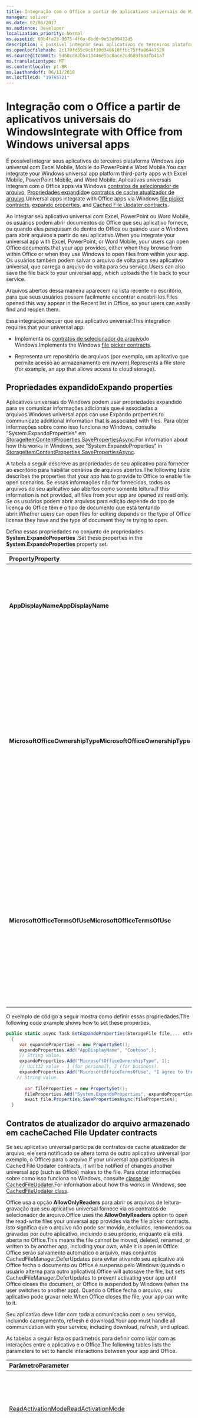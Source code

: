 ```yaml
---
title: Integração com o Office a partir de aplicativos universais do Windows
manager: soliver
ms.date: 02/06/2017
ms.audience: Developer
localization_priority: Normal
ms.assetid: 60b4fa23-0075-4f6a-8bd0-9e53e99432d5
description: É possível integrar seus aplicativos de terceiros plataforma Windows app universal com Excel Mobile, Mobile do PowerPoint e Word Mobile. Aplicativos universais integram-se com aplicativos do Office por meio de contratos de selecionador de arquivo do Windows, propriedades expandido e contratos de cache atualizador de arquivo.
ms.openlocfilehash: 2c170fd55c9c6f10d348610ffbc75ffa86447529
ms.sourcegitcommit: 9d60cd82b5413446e5bc8ace2cd689f683fb41a7
ms.translationtype: MT
ms.contentlocale: pt-BR
ms.lasthandoff: 06/11/2018
ms.locfileid: "19765721"
---
```

# <a name="integrate-with-office-from-windows-universal-apps"></a><span data-ttu-id="b1ed4-104">Integração com o Office a partir de aplicativos universais do Windows</span><span class="sxs-lookup"><span data-stu-id="b1ed4-104">Integrate with Office from Windows universal apps</span></span>

<span data-ttu-id="b1ed4-105">É possível integrar seus aplicativos de terceiros plataforma Windows app universal com Excel Mobile, Mobile do PowerPoint e Word Mobile.</span><span class="sxs-lookup"><span data-stu-id="b1ed4-105">You can integrate your Windows universal app platform third-party apps with Excel Mobile, PowerPoint Mobile, and Word Mobile.</span></span> <span data-ttu-id="b1ed4-106">Aplicativos universais integram com o Office apps via Windows [contratos de selecionador de arquivo](https://msdn.microsoft.com/pt-br/library/windows/apps/hh465174.aspx), [Propriedades expandido](https://msdn.microsoft.com/pt-br/library/windows/apps/xaml/hh770655.aspx)e [contratos de cache atualizador de arquivo](https://msdn.microsoft.com/pt-br/library/windows/apps/windows.storage.provider.cachedfileupdater.aspx).</span><span class="sxs-lookup"><span data-stu-id="b1ed4-106">Universal apps integrate with Office apps via Windows [file picker contracts](https://msdn.microsoft.com/pt-br/library/windows/apps/hh465174.aspx), [expando properties](https://msdn.microsoft.com/pt-br/library/windows/apps/xaml/hh770655.aspx), and [Cached File Updater contracts](https://msdn.microsoft.com/pt-br/library/windows/apps/windows.storage.provider.cachedfileupdater.aspx).</span></span>
  
<span data-ttu-id="b1ed4-107">Ao integrar seu aplicativo universal com Excel, PowerPoint ou Word Mobile, os usuários podem abrir documentos do Office que seu aplicativo fornece, ou quando eles pesquisam de dentro do Office ou quando usar o Windows para abrir arquivos a partir do seu aplicativo.</span><span class="sxs-lookup"><span data-stu-id="b1ed4-107">When you integrate your universal app with Excel, PowerPoint, or Word Mobile, your users can open Office documents that your app provides, either when they browse from within Office or when they use Windows to open files from within your app.</span></span> <span data-ttu-id="b1ed4-108">Os usuários também podem salvar o arquivo de volta para seu aplicativo universal, que carrega o arquivo de volta para seu serviço.</span><span class="sxs-lookup"><span data-stu-id="b1ed4-108">Users can also save the file back to your universal app, which uploads the file back to your service.</span></span>
  
<span data-ttu-id="b1ed4-109">Arquivos abertos dessa maneira aparecem na lista recente no escritório, para que seus usuários possam facilmente encontrar e reabri-los.</span><span class="sxs-lookup"><span data-stu-id="b1ed4-109">Files opened this way appear in the Recent list in Office, so your users can easily find and reopen them.</span></span>
  
<span data-ttu-id="b1ed4-110">Essa integração requer que seu aplicativo universal:</span><span class="sxs-lookup"><span data-stu-id="b1ed4-110">This integration requires that your universal app:</span></span>
    
- <span data-ttu-id="b1ed4-111">Implementa os [contratos de selecionador de arquivo](https://msdn.microsoft.com/pt-br/library/windows/apps/hh465174.aspx)do Windows.</span><span class="sxs-lookup"><span data-stu-id="b1ed4-111">Implements the Windows [file picker contracts](https://msdn.microsoft.com/pt-br/library/windows/apps/hh465174.aspx).</span></span>
    
- <span data-ttu-id="b1ed4-112">Representa um repositório de arquivos (por exemplo, um aplicativo que permite acesso ao armazenamento em nuvem).</span><span class="sxs-lookup"><span data-stu-id="b1ed4-112">Represents a file store (for example, an app that allows access to cloud storage).</span></span>
    
## <a name="expando-properties"></a><span data-ttu-id="b1ed4-113">Propriedades expandido</span><span class="sxs-lookup"><span data-stu-id="b1ed4-113">Expando properties</span></span>

<span data-ttu-id="b1ed4-114">Aplicativos universais do Windows podem usar propriedades expandido para se comunicar informações adicionais que é associadas a arquivos.</span><span class="sxs-lookup"><span data-stu-id="b1ed4-114">Windows universal apps can use Expando properties to communicate additional information that is associated with files.</span></span> <span data-ttu-id="b1ed4-115">Para obter informações sobre como isso funciona no Windows, consulte "System.ExpandoProperties" em [StorageItemContentProperties.SavePropertiesAsync](https://msdn.microsoft.com/pt-br/library/windows/apps/xaml/hh770655.aspx).</span><span class="sxs-lookup"><span data-stu-id="b1ed4-115">For information about how this works in Windows, see "System.ExpandoProperties" in [StorageItemContentProperties.SavePropertiesAsync](https://msdn.microsoft.com/pt-br/library/windows/apps/xaml/hh770655.aspx).</span></span>
  
<span data-ttu-id="b1ed4-116">A tabela a seguir descreve as propriedades de seu aplicativo para fornecer ao escritório para habilitar cenários de arquivos abertos.</span><span class="sxs-lookup"><span data-stu-id="b1ed4-116">The following table describes the properties that your app has to provide to Office to enable file open scenarios.</span></span> <span data-ttu-id="b1ed4-117">Se essas informações não for fornecidas, todos os arquivos do seu aplicativo são abertos como somente leitura.</span><span class="sxs-lookup"><span data-stu-id="b1ed4-117">If this information is not provided, all files from your app are opened as read only.</span></span> <span data-ttu-id="b1ed4-118">Se os usuários podem abrir arquivos para edição depende do tipo de licença do Office têm e o tipo de documento que está tentando abrir.</span><span class="sxs-lookup"><span data-stu-id="b1ed4-118">Whether users can open files for editing depends on the type of Office license they have and the type of document they're trying to open.</span></span>
  
<span data-ttu-id="b1ed4-119">Defina essas propriedades no conjunto de propriedades **System.ExpandoProperties** .</span><span class="sxs-lookup"><span data-stu-id="b1ed4-119">Set these properties in the **System.ExpandoProperties** property set.</span></span> 
  
|<span data-ttu-id="b1ed4-120">**Property**</span><span class="sxs-lookup"><span data-stu-id="b1ed4-120">**Property**</span></span>|<span data-ttu-id="b1ed4-121">**Descrição**</span><span class="sxs-lookup"><span data-stu-id="b1ed4-121">**Description**</span></span>|<span data-ttu-id="b1ed4-122">**Type**</span><span class="sxs-lookup"><span data-stu-id="b1ed4-122">**Type**</span></span>|<span data-ttu-id="b1ed4-123">**Exemplo**</span><span class="sxs-lookup"><span data-stu-id="b1ed4-123">**Example**</span></span>|
|:-----|:-----|:-----|:-----|
|<span data-ttu-id="b1ed4-124">**AppDisplayName**</span><span class="sxs-lookup"><span data-stu-id="b1ed4-124">**AppDisplayName**</span></span> <br/> |<span data-ttu-id="b1ed4-125">Nome do provedor para exibir ao usuário.</span><span class="sxs-lookup"><span data-stu-id="b1ed4-125">Provider name to display to the user.</span></span> <span data-ttu-id="b1ed4-126">Aparece em vários locais no Office, como a lista de documentos recentes.</span><span class="sxs-lookup"><span data-stu-id="b1ed4-126">Appears in multiple places in Office, such as the recent document list.</span></span>  <br/> |<span data-ttu-id="b1ed4-127">Cadeia de caracteres</span><span class="sxs-lookup"><span data-stu-id="b1ed4-127">String</span></span>  <br/> |<span data-ttu-id="b1ed4-128">Contoso</span><span class="sxs-lookup"><span data-stu-id="b1ed4-128">Contoso</span></span>  <br/> |
|<span data-ttu-id="b1ed4-129">**MicrosoftOfficeOwnershipType**</span><span class="sxs-lookup"><span data-stu-id="b1ed4-129">**MicrosoftOfficeOwnershipType**</span></span> <br/> |<span data-ttu-id="b1ed4-130">Para licenciamento, indique se o local do documento/é trabalho/comercial ou pessoal/consumidor.</span><span class="sxs-lookup"><span data-stu-id="b1ed4-130">For licensing, indicate whether the document/location is Personal/Consumer or Work/Business.</span></span> <span data-ttu-id="b1ed4-131">Os valores permitidos são 1 (pessoais) e 2 (comercial).</span><span class="sxs-lookup"><span data-stu-id="b1ed4-131">Allowed values are 1 (personal) and 2 (business).</span></span> <span data-ttu-id="b1ed4-132">Por exemplo, se o arquivo do seu usuário é armazenado em negócios da Contoso, use o valor "2" para a empresa.</span><span class="sxs-lookup"><span data-stu-id="b1ed4-132">For example, if your user's file is stored in Contoso Business, use the value "2" for business.</span></span>  <br/> |<span data-ttu-id="b1ed4-133">Unit32</span><span class="sxs-lookup"><span data-stu-id="b1ed4-133">Unit32</span></span>  <br/> | <span data-ttu-id="b1ed4-134">1 ou 2</span><span class="sxs-lookup"><span data-stu-id="b1ed4-134">1 or 2</span></span>  <br/> <span data-ttu-id="b1ed4-135">Por exemplo, se o arquivo do seu usuário é armazenado em negócios da Contoso, esse arquivo deve marcado 2 para negócios.</span><span class="sxs-lookup"><span data-stu-id="b1ed4-135">For example, if your user's file is stored in Contoso Business, this file should be marked 2 for business.</span></span>  <br/> |
|<span data-ttu-id="b1ed4-136">**MicrosoftOfficeTermsOfUse**</span><span class="sxs-lookup"><span data-stu-id="b1ed4-136">**MicrosoftOfficeTermsOfUse**</span></span> <br/> |<span data-ttu-id="b1ed4-137">Texto legal para declarar que as informações fornecidas são precisas por nossos termos de uso.</span><span class="sxs-lookup"><span data-stu-id="b1ed4-137">Legal text to declare that the information you provide is accurate per our terms of use.</span></span> <span data-ttu-id="b1ed4-138">Esse texto não é exibido ao usuário.</span><span class="sxs-lookup"><span data-stu-id="b1ed4-138">This text is not displayed to the user.</span></span> <span data-ttu-id="b1ed4-139">É um contrato entre você, o provedor de aplicativo e da Microsoft.</span><span class="sxs-lookup"><span data-stu-id="b1ed4-139">It is an agreement between you, the application provider, and Microsoft.</span></span>  <br/> <span data-ttu-id="b1ed4-140">Veja o seguinte para ver um exemplo.</span><span class="sxs-lookup"><span data-stu-id="b1ed4-140">See the following for an example.</span></span>  <br/> | <span data-ttu-id="b1ed4-141">Cadeia de caracteres</span><span class="sxs-lookup"><span data-stu-id="b1ed4-141">String</span></span>  <br/> | <span data-ttu-id="b1ed4-142">Eu concordar com os termos localizados em[https://go.microsoft.com/fwlink/p/?LinkId=528381](third-party-applications-integrating-with-office-mobile-products.md)</span><span class="sxs-lookup"><span data-stu-id="b1ed4-142">I agree to the terms located in [https://go.microsoft.com/fwlink/p/?LinkId=528381](third-party-applications-integrating-with-office-mobile-products.md)</span></span> <br/> |
   
<span data-ttu-id="b1ed4-143">O exemplo de código a seguir mostra como definir essas propriedades.</span><span class="sxs-lookup"><span data-stu-id="b1ed4-143">The following code example shows how to set these properties.</span></span>
  
```cs
public static async Task SetExpandoProperties(StorageFile file,... other params ...) 
  { 
     var expandoProperties = new PropertySet(); 
     expandoProperties.Add("AppDisplayName", "Contoso",);  
     // String value. 
     expandoProperties.Add("MicrosoftOfficeOwnershipType", 1);  
     // Unit32 value - 1 (for personal), 2 (for business).  
     expandoProperties.Add("MicrosoftOfficeTermsOfUse", "I agree to the terms located at https://go.microsoft.com/fwlink/p/?LinkId=528381");   
    // String value. 
          
       var fileProperties = new PropertySet(); 
       fileProperties.Add("System.ExpandoProperties", expandoProperties); 
       await file.Properties.SavePropertiesAsync(fileProperties); 
  } 

```

## <a name="cached-file-updater-contracts"></a><span data-ttu-id="b1ed4-144">Contratos de atualizador do arquivo armazenado em cache</span><span class="sxs-lookup"><span data-stu-id="b1ed4-144">Cached File Updater contracts</span></span>

<span data-ttu-id="b1ed4-145">Se seu aplicativo universal participa de contratos de cache atualizador de arquivo, ele será notificado se altera torna de outro aplicativo universal (por exemplo, o Office) para o arquivo.</span><span class="sxs-lookup"><span data-stu-id="b1ed4-145">If your universal app participates in Cached File Updater contracts, it will be notified of changes another universal app (such as Office) makes to the file.</span></span> <span data-ttu-id="b1ed4-146">Para obter informações sobre como isso funciona no Windows, consulte [classe de CachedFileUpdater](https://msdn.microsoft.com/pt-br/library/windows/apps/windows.storage.provider.cachedfileupdater.aspx).</span><span class="sxs-lookup"><span data-stu-id="b1ed4-146">For information about how this works in Windows, see [CachedFileUpdater class](https://msdn.microsoft.com/pt-br/library/windows/apps/windows.storage.provider.cachedfileupdater.aspx).</span></span>
  
<span data-ttu-id="b1ed4-147">Office usa a opção **AllowOnlyReaders** para abrir os arquivos de leitura-gravação que seu aplicativo universal fornece via os contratos de selecionador de arquivo.</span><span class="sxs-lookup"><span data-stu-id="b1ed4-147">Office uses the **AllowOnlyReaders** option to open the read-write files your universal app provides via the file picker contracts.</span></span> <span data-ttu-id="b1ed4-148">Isto significa que o arquivo não pode ser movido, excluídos, renomeados ou gravadas por outro aplicativo, incluindo o seu próprio, enquanto ela está aberta no Office.</span><span class="sxs-lookup"><span data-stu-id="b1ed4-148">This means the file cannot be moved, deleted, renamed, or written to by another app, including your own, while it is open in Office.</span></span> <span data-ttu-id="b1ed4-149">Office serão salvamento automático o arquivo, mas conjuntos CachedFileManager.DeferUpdates para evitar ativando seu aplicativo até Office fecha o documento ou Office é suspenso pelo Windows (quando o usuário alterna para outro aplicativo).</span><span class="sxs-lookup"><span data-stu-id="b1ed4-149">Office will autosave the file, but sets CachedFileManager.DeferUpdates to prevent activating your app until Office closes the document, or Office is suspended by Windows (when the user switches to another app).</span></span> <span data-ttu-id="b1ed4-150">Quando o Office fecha o arquivo, seu aplicativo pode gravar nele.</span><span class="sxs-lookup"><span data-stu-id="b1ed4-150">When Office closes the file, your app can write to it.</span></span> 
  
<span data-ttu-id="b1ed4-151">Seu aplicativo deve lidar com toda a comunicação com o seu serviço, incluindo carregamento, refresh e download.</span><span class="sxs-lookup"><span data-stu-id="b1ed4-151">Your app must handle all communication with your service, including download, refresh, and upload.</span></span>
  
<span data-ttu-id="b1ed4-152">As tabelas a seguir lista os parâmetros para definir como lidar com as interações entre o aplicativo e o Office.</span><span class="sxs-lookup"><span data-stu-id="b1ed4-152">The following tables lists the parameters to set to handle interactions between your app and Office.</span></span>
  
|<span data-ttu-id="b1ed4-153">**Parâmetro**</span><span class="sxs-lookup"><span data-stu-id="b1ed4-153">**Parameter**</span></span>|<span data-ttu-id="b1ed4-154">**Descrição**</span><span class="sxs-lookup"><span data-stu-id="b1ed4-154">**Description**</span></span>|
|:-----|:-----|
|[<span data-ttu-id="b1ed4-155">ReadActivationMode</span><span class="sxs-lookup"><span data-stu-id="b1ed4-155">ReadActivationMode</span></span>](https://msdn.microsoft.com/pt-br/library/windows/apps/windows.storage.provider.readactivationmode.aspx) <br/> |<span data-ttu-id="b1ed4-156">Defina **BeforeAccess** para permitir que o seu aplicativo atualizar o arquivo antes de enviá-lo ao escritório.</span><span class="sxs-lookup"><span data-stu-id="b1ed4-156">Set **BeforeAccess** to allow your app to update the file before it sends it to Office.</span></span>  <br/> |
|[<span data-ttu-id="b1ed4-157">WriteActivationMode</span><span class="sxs-lookup"><span data-stu-id="b1ed4-157">WriteActivationMode</span></span>](https://msdn.microsoft.com/pt-br/library/windows/apps/windows.storage.provider.writeactivationmode.aspx) <br/> |<span data-ttu-id="b1ed4-158">Defina **ReadOnly** para tornar o arquivo somente leitura.</span><span class="sxs-lookup"><span data-stu-id="b1ed4-158">Set **ReadOnly** to make the file read only.</span></span> <span data-ttu-id="b1ed4-159">Defina **AfterWrite** para garantir que seu aplicativo será acionado pelo CacheFileUpdater quando o Office for concluído com o arquivo.</span><span class="sxs-lookup"><span data-stu-id="b1ed4-159">Set **AfterWrite** to ensure that your app will be triggered by the CacheFileUpdater when Office is finished with the file.</span></span><br/><br/><span data-ttu-id="b1ed4-160">**Observação**: se você não definir **AfterWrite**, seu aplicativo não será notificado para carregar as alterações, que significa que as alterações do usuário só será locais.</span><span class="sxs-lookup"><span data-stu-id="b1ed4-160">**NOTE**: If you do not set **AfterWrite**, your app will not be notified to upload the changes, which means that the user's changes will only be local.</span></span>           |
|[<span data-ttu-id="b1ed4-161">CachedFileOptions.RequireUpdateOnAccess</span><span class="sxs-lookup"><span data-stu-id="b1ed4-161">CachedFileOptions.RequireUpdateOnAccess</span></span>](https://msdn.microsoft.com/pt-br/library/windows/apps/windows.storage.provider.cachedfileoptions.aspx) <br/> |<span data-ttu-id="b1ed4-162">Defina essa propriedade para garantir que o seu aplicativo pode atualizar o arquivo quando um usuário acessa-lo da lista recente.</span><span class="sxs-lookup"><span data-stu-id="b1ed4-162">Set this property to ensure that your app can update the file when a user accesses it from the Recent list.</span></span>  <br/> |
   
## <a name="invoking-office-from-your-app"></a><span data-ttu-id="b1ed4-163">Office de invocação do seu aplicativo</span><span class="sxs-lookup"><span data-stu-id="b1ed4-163">Invoking Office from your app</span></span>

<span data-ttu-id="b1ed4-164">Quando um usuário abre um documento do Office a partir de seu aplicativo, o documento pode abrir no Excel Mobile, Mobile do PowerPoint e Word Mobile.</span><span class="sxs-lookup"><span data-stu-id="b1ed4-164">When a user opens an Office document from your app, the document can open in Excel Mobile, PowerPoint Mobile, and Word Mobile.</span></span> <span data-ttu-id="b1ed4-165">Por exemplo, quando um usuário seleciona um \*arquivo. docx no seu aplicativo, o Word Mobile inicia com o \*arquivo. docx aberto.</span><span class="sxs-lookup"><span data-stu-id="b1ed4-165">For example, when a user selects a \*.docx file in your app, Word Mobile launches with the \*.docx file opened.</span></span> <span data-ttu-id="b1ed4-166">O aplicativo do Office que abre se baseia em qual aplicativo usuário associado com o tipo de arquivo.</span><span class="sxs-lookup"><span data-stu-id="b1ed4-166">The Office app that opens is based on which app the user associated with the file type.</span></span>
  
<span data-ttu-id="b1ed4-167">Para abrir um arquivo do seu aplicativo no escritório, é recomendável que você use **LaunchFileAsync()** para iniciar o arquivo.</span><span class="sxs-lookup"><span data-stu-id="b1ed4-167">To open a file from your app in Office, we recommend that you use **LaunchFileAsync()** to launch the file.</span></span> <span data-ttu-id="b1ed4-168">Não recomendamos que você use **LaunchUriAsync()** para iniciar o arquivo, pois isso fará com que o aplicativo registrado para o esquema de URI para início (o navegador), em vez do Office.</span><span class="sxs-lookup"><span data-stu-id="b1ed4-168">We don't recommend that you use **LaunchUriAsync()** to launch the file because that will cause the application registered for the URI scheme to launch (the browser) instead of Office.</span></span> <span data-ttu-id="b1ed4-169">Embora **LaunchUriAsync()** com a opção **LauncherOptions.ContentType()** pode chamar Office, neste caso o arquivo aberto está marcado como temporário e é somente leitura no Office.</span><span class="sxs-lookup"><span data-stu-id="b1ed4-169">Although **LaunchUriAsync()** with the **LauncherOptions.ContentType()** option can invoke Office, in this case the file opened is marked as temporary and is read-only in Office.</span></span> 
  
<span data-ttu-id="b1ed4-170">Para obter mais informações, consulte [classe de iniciador](https://msdn.microsoft.com/pt-br/library/windows/apps/windows.system.launcher.aspx).</span><span class="sxs-lookup"><span data-stu-id="b1ed4-170">For more information, see [Launcher class](https://msdn.microsoft.com/pt-br/library/windows/apps/windows.system.launcher.aspx).</span></span>
  
## <a name="temporary-and-read-only-files"></a><span data-ttu-id="b1ed4-171">Arquivos temporários e somente leitura</span><span class="sxs-lookup"><span data-stu-id="b1ed4-171">Temporary and read-only files</span></span>

<span data-ttu-id="b1ed4-172">Defina o atributo **FILE_ATTRIBUTE_TEMPORARY** arquivos temporários e o atributo **FILE_ATTRIBUTE_READONLY** em arquivos somente leitura em seu aplicativo.</span><span class="sxs-lookup"><span data-stu-id="b1ed4-172">Set the **FILE_ATTRIBUTE_TEMPORARY** attribute on temporary files and the **FILE_ATTRIBUTE_READONLY** attribute on read-only files in your app.</span></span> 
  
<span data-ttu-id="b1ed4-173">Arquivos com os atributos **FILE_ATTRIBUTE_TEMPORARY** ou **FILE_ATTRIBUTE_READONLY** definir abertos como somente leitura no Office.</span><span class="sxs-lookup"><span data-stu-id="b1ed4-173">Files that have the **FILE_ATTRIBUTE_TEMPORARY** or **FILE_ATTRIBUTE_READONLY** attributes set open as read-only in Office.</span></span> <span data-ttu-id="b1ed4-174">O **FILE_ATTRIBUTE_TEMPORARY** também impede que o arquivo que aparecem na lista recente.</span><span class="sxs-lookup"><span data-stu-id="b1ed4-174">The **FILE_ATTRIBUTE_TEMPORARY** also prevents the file from appearing in the Recent list.</span></span> 
  
<span data-ttu-id="b1ed4-175">Para obter mais informações sobre os atributos de arquivo, consulte a [função de SetFileAttributes](https://msdn.microsoft.com/pt-br/library/windows/desktop/aa365535%28v=vs.85%29.aspx).</span><span class="sxs-lookup"><span data-stu-id="b1ed4-175">For more information about file attributes, see [SetFileAttributes function](https://msdn.microsoft.com/pt-br/library/windows/desktop/aa365535%28v=vs.85%29.aspx).</span></span>
  
## <a name="other-best-practices"></a><span data-ttu-id="b1ed4-176">Outras práticas recomendadas</span><span class="sxs-lookup"><span data-stu-id="b1ed4-176">Other best practices</span></span>

<span data-ttu-id="b1ed4-177">Para otimizar a consistência de arquivo, por exemplo quando edições conflitantes ou erros ocorrem, aplique as seguintes práticas recomendadas:</span><span class="sxs-lookup"><span data-stu-id="b1ed4-177">To optimize for file consistency, for example when conflicting edits or errors occur, apply the following best practices:</span></span>
  
- <span data-ttu-id="b1ed4-178">Evitar conflitos de salvamento.</span><span class="sxs-lookup"><span data-stu-id="b1ed4-178">Prevent save conflicts.</span></span>
    
  - <span data-ttu-id="b1ed4-179">Pausar carrega quando ocorrem de conflitos de servidor para evitar a bifurcação (somente bifurcação quando o Office não tem mais um arquivo de gravação abrir).</span><span class="sxs-lookup"><span data-stu-id="b1ed4-179">Pause uploads when server conflicts occur to avoid forking (only fork when Office no longer has a write file open).</span></span> <span data-ttu-id="b1ed4-180">Normalmente, se um arquivo do seu aplicativo estiver aberto no Office, seu aplicativo será ativado somente quando o escritório fecha ou está suspenso pelo Windows.</span><span class="sxs-lookup"><span data-stu-id="b1ed4-180">Typically, if a file from your app is open in Office, your app is activated only when Office closes or is suspended by Windows.</span></span>
    
  - <span data-ttu-id="b1ed4-181">Se você precisar de UI para lidar com conflitos, implemente notificações da proposta.</span><span class="sxs-lookup"><span data-stu-id="b1ed4-181">If you need UI to handle conflicts, implement toast notifications.</span></span> <span data-ttu-id="b1ed4-182">UI completa não está disponível quando o Office é suspenso.</span><span class="sxs-lookup"><span data-stu-id="b1ed4-182">Full UI is not available when Office is suspended.</span></span>
    
- <span data-ttu-id="b1ed4-183">Lidar com erros.</span><span class="sxs-lookup"><span data-stu-id="b1ed4-183">Handle errors.</span></span>
    
  - <span data-ttu-id="b1ed4-184">Quando um bloqueio for liberado, notificar os usuários sobre o conflito e fornecer um caminho para resolvê-lo no seu aplicativo.</span><span class="sxs-lookup"><span data-stu-id="b1ed4-184">When a lock is released, notify users of the conflict and provide a path to resolve it within your app.</span></span>
    
## <a name="see-also"></a><span data-ttu-id="b1ed4-185">Confira também</span><span class="sxs-lookup"><span data-stu-id="b1ed4-185">See also</span></span>

- [<span data-ttu-id="b1ed4-186">Integração com o Office</span><span class="sxs-lookup"><span data-stu-id="b1ed4-186">Integrate with Office</span></span>](integrate-with-office.md)   
- [<span data-ttu-id="b1ed4-187">Integração com o Office de clientes de sincronização de Win32</span><span class="sxs-lookup"><span data-stu-id="b1ed4-187">Integrate with Office from Win32 sync clients</span></span>](integrate-with-office-from-win32-sync-clients.md)
    

